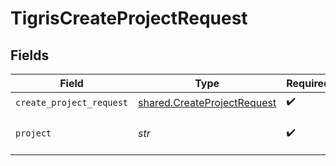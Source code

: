 # TigrisCreateProjectRequest


## Fields

| Field                                                                      | Type                                                                       | Required                                                                   | Description                                                                |
| -------------------------------------------------------------------------- | -------------------------------------------------------------------------- | -------------------------------------------------------------------------- | -------------------------------------------------------------------------- |
| `create_project_request`                                                   | [shared.CreateProjectRequest](../../models/shared/createprojectrequest.md) | :heavy_check_mark:                                                         | N/A                                                                        |
| `project`                                                                  | *str*                                                                      | :heavy_check_mark:                                                         | Create project with this name.                                             |